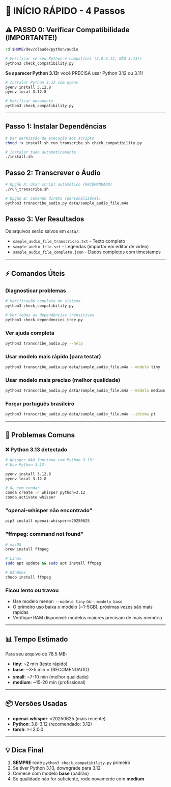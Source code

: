 # 🚀 INÍCIO RÁPIDO - 4 Passos

## ⚠️ PASSO 0: Verificar Compatibilidade (IMPORTANTE!)

```bash
cd $HOME/dev/claude/python/audio

# Verificar se seu Python é compatível (3.8-3.12, NÃO 3.13!)
python3 check_compatibility.py
```

**Se aparecer Python 3.13:** você PRECISA usar Python 3.12 ou 3.11!

```bash
# Instalar Python 3.12 com pyenv
pyenv install 3.12.8
pyenv local 3.12.8

# Verificar novamente
python3 check_compatibility.py
```

---

## Passo 1: Instalar Dependências

```bash
# Dar permissão de execução aos scripts
chmod +x install.sh run_transcribe.sh check_compatibility.py

# Instalar tudo automaticamente
./install.sh
```

## Passo 2: Transcrever o Áudio

```bash
# Opção A: Usar script automático (RECOMENDADO)
./run_transcribe.sh

# Opção B: Comando direto (personalizável)
python3 transcribe_audio.py data/sample_audio_file.m4a
```

## Passo 3: Ver Resultados

Os arquivos serão salvos em `data/`:

- `sample_audio_file_transcricao.txt` - Texto completo
- `sample_audio_file.srt` - Legendas (importar em editor de vídeo)
- `sample_audio_file_completo.json` - Dados completos com timestamps

---

## ⚡ Comandos Úteis

### Diagnosticar problemas

```bash
# Verificação completa do sistema
python3 check_compatibility.py

# Ver todas as dependências transitivas
python3 check_dependencies_tree.py
```

### Ver ajuda completa

```bash
python3 transcribe_audio.py --help
```

### Usar modelo mais rápido (para testar)

```bash
python3 transcribe_audio.py data/sample_audio_file.m4a --modelo tiny
```

### Usar modelo mais preciso (melhor qualidade)

```bash
python3 transcribe_audio.py data/sample_audio_file.m4a --modelo medium
```

### Forçar português brasileiro

```bash
python3 transcribe_audio.py data/sample_audio_file.m4a --idioma pt
```

---

## 🐛 Problemas Comuns

### ❌ Python 3.13 detectado

```bash
# Whisper NÃO funciona com Python 3.13!
# Use Python 3.12:

pyenv install 3.12.8
pyenv local 3.12.8

# Ou com conda:
conda create -n whisper python=3.12
conda activate whisper
```

### "openai-whisper não encontrado"

```bash
pip3 install openai-whisper>=20250625
```

### "ffmpeg: command not found"

```bash
# macOS
brew install ffmpeg

# Linux
sudo apt update && sudo apt install ffmpeg

# Windows
choco install ffmpeg
```

### Ficou lento ou travou

- Use modelo menor: `--modelo tiny` ou `--modelo base`
- O primeiro uso baixa o modelo (~1-5GB), próximas vezes são mais rápidas
- Verifique RAM disponível: modelos maiores precisam de mais memória

---

## 📊 Tempo Estimado

Para seu arquivo de 78.5 MB:

- **tiny**: ~2 min (teste rápido)
- **base**: ~3-5 min ⭐ (RECOMENDADO)
- **small**: ~7-10 min (melhor qualidade)
- **medium**: ~15-20 min (profissional)

---

## 📦 Versões Usadas

- **openai-whisper**: v20250625 (mais recente)
- **Python**: 3.8-3.12 (recomendado: 3.12)
- **torch**: >=2.0.0

---

## 💡 Dica Final

1. **SEMPRE** rode `python3 check_compatibility.py` primeiro
2. Se tiver Python 3.13, downgrade para 3.12
3. Comece com modelo **base** (padrão)
4. Se qualidade não for suficiente, rode novamente com **medium**
